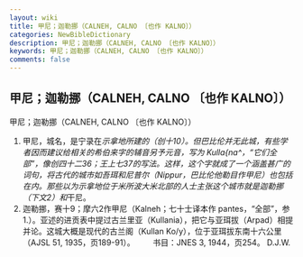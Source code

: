 ```yaml
---
layout: wiki
title: 甲尼；迦勒挪（CALNEH, CALNO 〔也作 KALNO〕）
categories: NewBibleDictionary
description: 甲尼；迦勒挪（CALNEH, CALNO 〔也作 KALNO〕）
keywords: 甲尼；迦勒挪（CALNEH, CALNO 〔也作 KALNO〕）
comments: false
---
```


## 甲尼；迦勒挪（CALNEH, CALNO 〔也作 KALNO〕）



甲尼；迦勒挪（CALNEH, CALNO 〔也作 KALNO〕）
1. 甲尼，城名，是宁录在*示拿地所建的（创十10）。但巴比伦并无此城，有些学者因而建议给相关的希伯来字的辅音另予元音，写为 Kulla{na^，“它们全部”，像创四十二36；王上七37的写法。这样，这个字就成了一个涵盖甚广的词句，将古代的城市如吾珥和尼普尔（Nippur，巴比伦他勒目作甲尼）也包括在内。那些以为示拿地位于米所波大米北部的人士主张这个城市就是迦勒挪（下文2）和*干尼。
2. 迦勒挪，赛十9；摩六2作甲尼（Kalneh；七十士译本作 pantes，“全部”，参 1.）。亚述的进贡表中提过古兰里亚（Kullania），把它与亚珥拔（Arpad）相提并论。这城大概是现代的古兰阁（Kullan
Ko/y），位于亚珥拔东南十六公里（AJSL 51, 1935，页189-91）。
　　书目：JNES
3, 1944，页254。
D.J.W.



